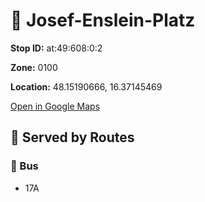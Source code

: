 # 🚉 Josef-Enslein-Platz


**Stop ID:** at:49:608:0:2

**Zone:** 0100

**Location:** 48.15190666, 16.37145469

[Open in Google Maps](https://www.google.com/maps?q=48.15190666,16.37145469)

## 🚆 Served by Routes

### 🚌 Bus
- 17A